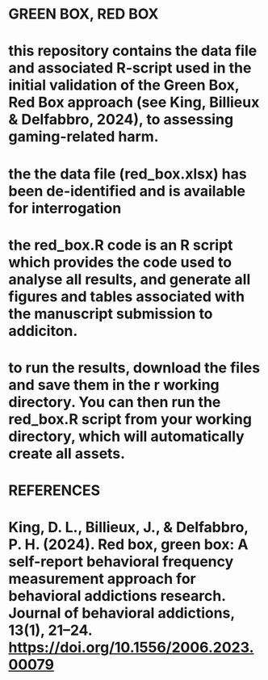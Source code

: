 # GREEN BOX, RED BOX

# this repository contains the data file and associated R-script used in the initial validation of the Green Box, Red Box approach (see King, Billieux & Delfabbro, 2024), to assessing gaming-related harm.

# the the data file (red_box.xlsx) has been de-identified and is available for interrogation
# the red_box.R code is an R script which provides the code used to analyse all results, and generate all figures and tables associated with the manuscript submission to addiciton. 

# to run the results, download the files and save them in the r working directory. You can then run the red_box.R script from your working directory, which will automatically create all assets.

# REFERENCES
# King, D. L., Billieux, J., & Delfabbro, P. H. (2024). Red box, green box: A self-report behavioral frequency measurement approach for behavioral addictions research. Journal of behavioral addictions, 13(1), 21–24. https://doi.org/10.1556/2006.2023.00079

